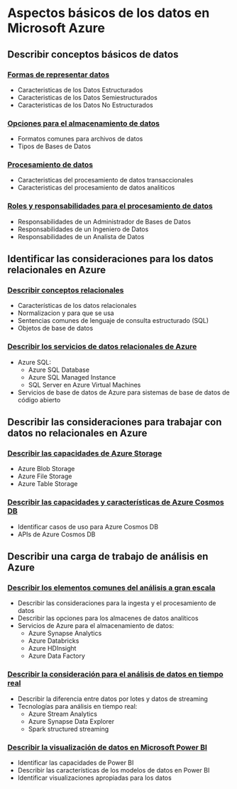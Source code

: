 # Aspectos básicos de los datos en Microsoft Azure

## Describir conceptos básicos de datos

### [Formas de representar datos](https://github.com/CamarenaAI/Cloud-Fundamentals/blob/main/Azure/DP-900:%20Fundamentos%20de%20Datos%20Azure/Aspectos%20b%C3%A1sicos%20de%20los%20datos%20en%20Microsoft%20Azure:%20Conceptos%20de%20los%20datos/ClasificacionDeDatos.md)
- Caracteristicas de los Datos Estructurados
- Caracteristicas de los Datos Semiestructurados
- Caracteristicas de los Datos No Estructurados 

### [Opciones para el almacenamiento de datos](https://github.com/CamarenaAI/Cloud-Fundamentals/blob/main/Azure/DP-900:%20Fundamentos%20de%20Datos%20Azure/Aspectos%20b%C3%A1sicos%20de%20los%20datos%20en%20Microsoft%20Azure:%20Conceptos%20de%20los%20datos/AlmacenamientoDeDatos.md)
- Formatos comunes para archivos de datos
- Tipos de Bases de Datos

### [Procesamiento de datos](https://github.com/CamarenaAI/Cloud-Fundamentals/blob/main/Azure/DP-900:%20Fundamentos%20de%20Datos%20Azure/Aspectos%20b%C3%A1sicos%20de%20los%20datos%20en%20Microsoft%20Azure:%20Conceptos%20de%20los%20datos/ProcesamientoDeDatos.md)
- Caracteristicas del procesamiento de datos transaccionales
- Caracteristicas del procesamiento de datos analiticos

### [Roles y responsabilidades para el procesamiento de datos](https://github.com/CamarenaAI/Cloud-Fundamentals/blob/main/Azure/DP-900:%20Fundamentos%20de%20Datos%20Azure/Aspectos%20b%C3%A1sicos%20de%20los%20datos%20en%20Microsoft%20Azure:%20Conceptos%20de%20los%20datos/Roles%26ResponsabilidadesProcesamientoDeDatos.md)
- Responsabilidades de un Administrador de Bases de Datos
- Responsabilidades de un Ingeniero de Datos
- Responsabilidades de un Analista de Datos

## Identificar las consideraciones para los datos relacionales en Azure

### [Describir conceptos relacionales](https://github.com/CamarenaAI/Cloud-Fundamentals/blob/main/Azure/DP-900:%20Fundamentos%20de%20Datos%20Azure/Aspectos%20b%C3%A1sicos%20de%20los%20datos%20en%20Azure:%20Datos%20Relacionales/DatosRelacionales.md)
- Características de los datos relacionales
- Normalizacion y para que se usa
- Sentencias comunes de lenguaje de consulta estructurado (SQL)
- Objetos de base de datos

### [Describir los servicios de datos relacionales de Azure](https://github.com/CamarenaAI/Cloud-Fundamentals/blob/main/Azure/DP-900:%20Fundamentos%20de%20Datos%20Azure/Aspectos%20b%C3%A1sicos%20de%20los%20datos%20en%20Azure:%20Datos%20Relacionales/ServiciosDatosRelacionales.md)
- Azure SQL: 
    - Azure SQL Database
    - Azure SQL Managed Instance 
    - SQL Server en Azure Virtual Machines
- Servicios de base de datos de Azure para sistemas de base de datos de código abierto

## Describir las consideraciones para trabajar con datos no relacionales en Azure

### [Describir las capacidades de Azure Storage](https://github.com/CamarenaAI/Cloud-Fundamentals/blob/main/Azure/DP-900:%20Fundamentos%20de%20Datos%20Azure/Aspectos%20b%C3%A1sicos%20de%20los%20datos%20en%20Azure:%20datos%20no%20relacionales%20en%20Azure/AzureStorage.md)
- Azure Blob Storage
- Azure File Storage
- Azure Table Storage

### [Describir las capacidades y características de Azure Cosmos DB](https://github.com/CamarenaAI/Cloud-Fundamentals/blob/main/Azure/DP-900:%20Fundamentos%20de%20Datos%20Azure/Aspectos%20b%C3%A1sicos%20de%20los%20datos%20en%20Azure:%20datos%20no%20relacionales%20en%20Azure/AzureCosmosDB.md)
- Identificar casos de uso para Azure Cosmos DB
- APIs de Azure Cosmos DB

## Describir una carga de trabajo de análisis en Azure

### [Describir los elementos comunes del análisis a gran escala](https://github.com/CamarenaAI/Cloud-Fundamentals/blob/main/Azure/DP-900:%20Fundamentos%20de%20Datos%20Azure/Aspectos%20b%C3%A1sicos%20de%20los%20datos%20en%20Microsoft%20Azure:%20Exploraci%C3%B3n%20del%20an%C3%A1lisis%20de%20datos%20en%20Azure/AnalisisGranEscala.md)
- Describir las consideraciones para la ingesta y el procesamiento de datos
- Describir las opciones para los almacenes de datos analíticos
- Servicios de Azure para el almacenamiento de datos:
    - Azure Synapse Analytics
    - Azure Databricks
    - Azure HDInsight
    - Azure Data Factory

### [Describir la consideración para el análisis de datos en tiempo real](https://github.com/CamarenaAI/Cloud-Fundamentals/blob/main/Azure/DP-900:%20Fundamentos%20de%20Datos%20Azure/Aspectos%20b%C3%A1sicos%20de%20los%20datos%20en%20Microsoft%20Azure:%20Exploraci%C3%B3n%20del%20an%C3%A1lisis%20de%20datos%20en%20Azure/AnalisisTiempoReal.md)
- Describir la diferencia entre datos por lotes y datos de streaming
- Tecnologías para análisis en tiempo real:
    - Azure Stream Analytics
    - Azure Synapse Data Explorer
    - Spark structured streaming

### [Describir la visualización de datos en Microsoft Power BI](https://github.com/CamarenaAI/Cloud-Fundamentals/blob/main/Azure/DP-900:%20Fundamentos%20de%20Datos%20Azure/Aspectos%20b%C3%A1sicos%20de%20los%20datos%20en%20Microsoft%20Azure:%20Exploraci%C3%B3n%20del%20an%C3%A1lisis%20de%20datos%20en%20Azure/PowerBI.md)
- Identificar las capacidades de Power BI
- Describir las características de los modelos de datos en Power BI
- Identificar visualizaciones apropiadas para los datos
